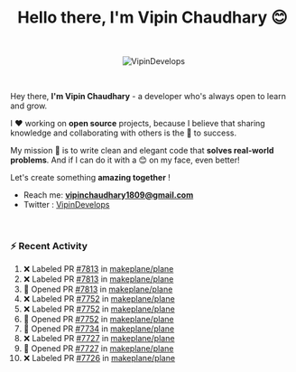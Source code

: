 <!--### Hi 👋 Vipin Chaudhary here!-->
<h1 align="center">Hello there, I'm Vipin Chaudhary 😊</h1>
	
<br />
<div align="center">
<p>&nbsp;<img align="center" src="https://github-readme-stats.vercel.app/api/?username=VipinDevelops&show_icons=true&title_color=C9D1D9&icon_color=58A6FF&border_color=30363D&text_color=C9D1D9&bg_color=0d1117" alt="VipinDevelops" /></p>
</div>


<br />

Hey there, **I'm Vipin Chaudhary** - a  developer who's always open to learn and grow. 


I ❤️ working on **open source** projects, because I believe that sharing knowledge and collaborating with others is the 🔑 to success.

My mission 🚀 is to write clean and elegant code that **solves real-world problems**. And if I can do it with a 😊 on my face, even better!

 Let's create something **amazing together** ! 
 
 - Reach me: **vipinchaudhary1809@gmail.com**
 - Twitter : [VipinDevelops](https://twitter.com/VipinDevelops)
<br />


### :zap: Recent Activity

<!--START_SECTION:activity-->
1. ❌ Labeled PR [#7813](undefined) in [makeplane/plane](https://github.com/makeplane/plane)
2. ❌ Labeled PR [#7813](undefined) in [makeplane/plane](https://github.com/makeplane/plane)
3. 💪 Opened PR [#7813](undefined) in [makeplane/plane](https://github.com/makeplane/plane)
4. ❌ Labeled PR [#7752](undefined) in [makeplane/plane](https://github.com/makeplane/plane)
5. ❌ Labeled PR [#7752](undefined) in [makeplane/plane](https://github.com/makeplane/plane)
6. 💪 Opened PR [#7752](undefined) in [makeplane/plane](https://github.com/makeplane/plane)
7. 💪 Opened PR [#7734](undefined) in [makeplane/plane](https://github.com/makeplane/plane)
8. ❌ Labeled PR [#7727](undefined) in [makeplane/plane](https://github.com/makeplane/plane)
9. 💪 Opened PR [#7727](undefined) in [makeplane/plane](https://github.com/makeplane/plane)
10. ❌ Labeled PR [#7726](undefined) in [makeplane/plane](https://github.com/makeplane/plane)
<!--END_SECTION:activity-->

  

